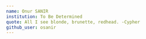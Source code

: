 ```yaml
---
name: Onur SANIR
institution: To Be Determined
quote: All I see blonde, brunette, redhead. -Cypher
github_user: osanir
---
```

